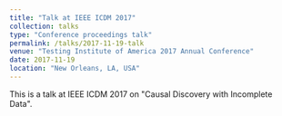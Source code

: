 ```yaml
---
title: "Talk at IEEE ICDM 2017"
collection: talks
type: "Conference proceedings talk"
permalink: /talks/2017-11-19-talk
venue: "Testing Institute of America 2017 Annual Conference"
date: 2017-11-19
location: "New Orleans, LA, USA"
---
```


This is a talk at IEEE ICDM 2017 on "Causal Discovery with Incomplete Data".
